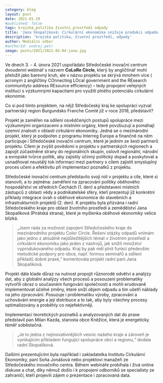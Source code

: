 ```yaml
---
category: blog
layout: post
date: 2021-01-29
#published: false
tags: krajská_politika životní_prostředí odpady
title: 'Jana Skopalíková: Cirkulární ekonomika snižuje produkci odpadu!'
description: 'krajská politika, životní prostředí, odpady'
author: Mediální odbor
#authorId: ondrej.petr
image: posts/2021/2021-02-04-jana.jpg
---
```


Ve dnech 3. - 4. února 2021 uspořádalo Středočeské inovační centrum dvoudenní webinář s názvem **CoLoRe Circle**, který by angličtinář mohl přeložit jako barevný kruh, ale v názvu projektu se skrývá mnohem více ( acronym z angličtiny COnnecting LOcal government and the REsearch communityto address REsource efficiency) – tedy propojení veřejných institucí s výzkumnými kapacitami pro využití plného potenciálu cirkulární ekonomie.

Co si pod tímto projektem, na nějž Středočeský kraj ke spolupráci vyzval partnerský region Burgundsko Franche Comté již v roce 2018, představit?

Projekt je zaměřen na sdílení osvědčených postupů spolupráce mezi výzkumnými organizacemi a místními orgány, které povzbuzují a pomáhají územní znalosti v oblasti cirkulární ekonomiky. Jedná se o mezinárodní projekt, který je podpořen z programu Interreg Europe a finančně na něm participuje i Středočeské inovační centrum, které je jedním ze šesti partnerů projektu.  Cílem je zvýšit povědomí o projektu v partnerských regionech a zapojit zúčastněné strany do regionálních skupin, oslovit regionální, národní a evropské tvůrce politik, aby zajistily účinný politický dopad a poskytovat a usnadňovat neustálý tok informací mezi partnery s cílem zajistit smysluplný proces učení a efektivitu při implementaci poznatků z projektu.

Středočeské inovační centrum představilo svoji roli v projektu a cíle, které si stanovili, a to zejména: zaměření na zpracování politiky oběhového hospodářství ve středních Čechách (1. den) a představení místních zástupců z oblasti vědy a podnikatelské sféry, kteří prezentují již konkrétní příklady integrace úvah o oběhové ekonomice do stavebních a infrastrukturních projektů (2. den).  K projektu byla přizvána i radní Středočeského kraje pro oblast životního prostředí a zemědělství Jana Skopalíková (Pirátská strana), které je myšlenka oběhové ekonomiky velice blízká.

> „Jsem ráda za možnost zapojení Středočeského kraje do mezinárodního projektu Color Circle. Řešení otázky odpadů vnímám jako jedno z aktuálně nejdůležitějších témat v životním prostředí a cirkulární ekonomiku jako jeden z nástrojů, jak snížit množství vyprodukovaného odpadu. Kraj by pak měl plnit funkci především metodické podpory pro obce, např. formou seminářů a sdílení příkladů dobré praxe,“ komentovala projekt radní paní Jana Skopalíková.

Projekt dále klade důraz na nutnost propojit různorodé odvětví a analýzy dat, aby z globální analýzy všech procesů a posouzení problematiky vytvořili obraz o současném fungování společnosti a mohli erudovaně implementovat účelné změny, které sníží objem odpadu a tím ušetří náklady na jeho zpracování. Posuzuje i problematiku výroby, zpracování a uchovávání energie a její distribuce a to tak, aby byly všechny procesy optimalizovány a proběhly co nejefektivněji.

Implementaci teoretických poznatků a analyzovaných dat do praxe představil pan Milan Kazda, starosta obce Kněžice, která je energeticky téměř soběstačná. 
> „Je to jedna z nejinovativnějších vesnic našeho kraje a zároveň je vynikajícím příkladem fungující spolupráce obcí a regionu,“ dodala radní Skopalíková.

Dalšími prezentujícími byla například i zakladatelka Institutu Cirkulární Ekonomiky, paní Soňa Jonášová nebo projektoví manažeři ze Středočeského inovačního centra. Během webináře probíhala i živá online diskuse a chat, díky němuž došlo i k propojení odborníků se specialisty ze zahraničí, kteří projevili zájem o prezentace i zpracovaná data.
